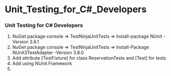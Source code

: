 # Unit_Testing_for_C#_Developers
### Unit Testing for C# Developers

1. NuGet package console => TestNinjaUnitTests => Install-package NUnit -Version 3.8.1
2. NuGet package console => TestNinjaUnitTests => Install-Package NUnit3TestAdapter -Version 3.8.0
3. Add attribute [TestFixture] for class ReservationTests and [Test] for tests
4. Add using NUnit.Framework
5. 

